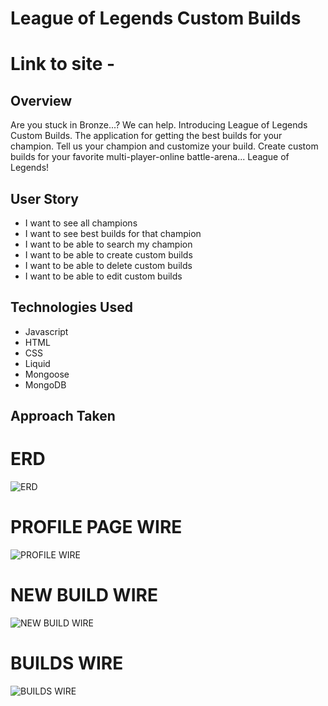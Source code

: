 # League of Legends Custom Builds

# Link to site - 

## Overview
Are you stuck in Bronze...? We can help. Introducing League of Legends Custom Builds. The application for getting the best builds for your champion. Tell us your champion and customize your build. Create custom builds for your favorite multi-player-online battle-arena... League of Legends!

## User Story
- I want to see all champions
- I want to see best builds for that champion
- I want to be able to search my champion
- I want to be able to create custom builds
- I want to be able to delete custom builds
- I want to be able to edit custom builds
## Technologies Used
- Javascript
- HTML
- CSS
- Liquid
- Mongoose
- MongoDB

## Approach Taken
# ERD
![ERD](https://user-images.githubusercontent.com/104323108/173128909-b9d3dad5-254d-470b-860e-9fa802290481.png)
# PROFILE PAGE WIRE
![PROFILE WIRE](https://user-images.githubusercontent.com/104323108/173150289-e8f83d9c-ab45-4153-9aac-f5a4b32a1219.png)
# NEW BUILD WIRE
![NEW BUILD WIRE](https://user-images.githubusercontent.com/104323108/173150298-9fa5010a-30f2-41e5-90d7-1f653b26b60f.png)
# BUILDS WIRE
![BUILDS WIRE](https://user-images.githubusercontent.com/104323108/173150307-5e20a274-821a-4197-aed4-fb07595a17b4.png)
